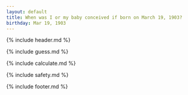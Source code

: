 ```yaml
---
layout: default
title: When was I or my baby conceived if born on March 19, 1903?
birthday: Mar 19, 1903
---
```


{% include header.md %}

{% include guess.md %}

{% include calculate.md %}

{% include safety.md %}

{% include footer.md %}



